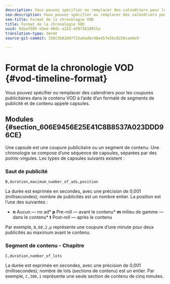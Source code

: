 ```yaml
---
description: Vous pouvez spécifier ou remplacer des calendriers pour les coupures publicitaires dans le contenu VOD à l’aide d’un formaté de segments de publicité et de contenu appelé capsules.
seo-description: Vous pouvez spécifier ou remplacer des calendriers pour les coupures publicitaires dans le contenu VOD à l’aide d’un formaté de segments de publicité et de contenu appelé capsules.
seo-title: Format de la chronologie VOD
title: Format de la chronologie VOD
uuid: 6daaf605-e5ee-48dc-a222-a5973b3d915a
translation-type: tm+mt
source-git-commit: 358c5b02d47f23a6adbc98e457e56c8220cae6e9

---
```



# Format de la chronologie VOD {#vod-timeline-format}

Vous pouvez spécifier ou remplacer des calendriers pour les coupures publicitaires dans le contenu VOD à l’aide d’un formaté de segments de publicité et de contenu appelé capsules.

## Modules {#section_606E9456E25E41C8B8537A023DDD96CE}

Une capsule est une coupure publicitaire ou un segment de contenu. Une chronologie se compose d’une séquence de capsules, séparées par des points-virgules. Les types de capsules suivants existent :

### Saut de publicité

```
B,duration,maximum_number_of_ads,position
```

La durée est exprimée en secondes, avec une précision de 0,001 (millisecondes); nombre de publicités est un nombre entier. La position est l’une des suivantes :
* **n** Aucun — no ad* **p** Pre-roll — avant le contenu* **m** milieu de gamme — dans le contenu* **t** Post-roll — après le contenu

Par exemple, `B,60,2,p` représente une coupure d’une minute pour deux publicités au maximum avant le contenu.

### Segment de contenu - Chapitre

```
C,duration,number_of_lots
```

La durée est exprimée en secondes, avec une précision de 0,001 (millisecondes); nombre de lots (sections de contenu) est un entier. Par exemple, `C,300,1` représente une seule section de contenu de cinq minutes.